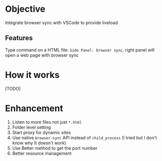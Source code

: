 # Objective

Integrate browser sync with VSCode to provide liveload

## Features

Type command on a HTML file: `Side Panel: browser sync`, right panel will open a web page with browser sync

# How it works

[TODO]

# Enhancement

1. Listen to more files not just `*.html`
2. Folder level setting
3. Start proxy for dynamic sites
4. Use native `browser-sync` API instead of `child_process` (I tried but I don't know why It doesn't work)
5. Use Better method to get the port number
6. Better resource management